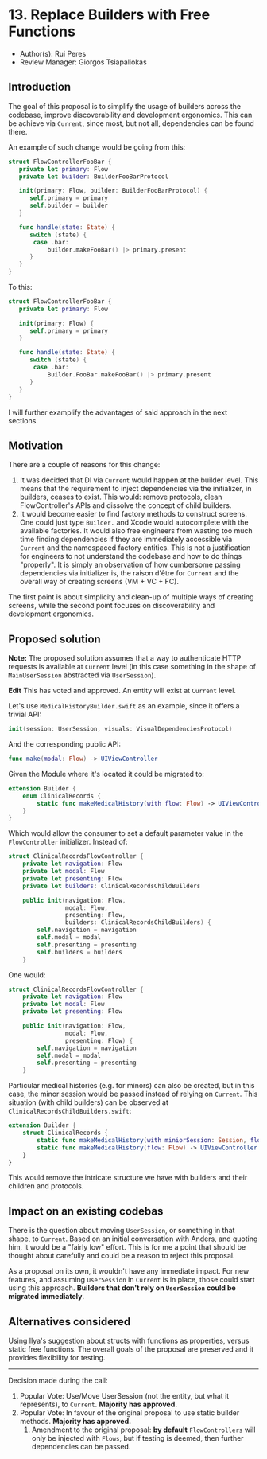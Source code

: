 # 13. Replace Builders with Free Functions

* Author(s): Rui Peres
* Review Manager: Giorgos Tsiapaliokas

## Introduction

The goal of this proposal is to simplify the usage of builders across the codebase, improve discoverability and development ergonomics. This can be achieve via `Current`, since most, but not all, dependencies can be found there. 

An example of such change would be going from this:

```swift
struct FlowControllerFooBar {
   private let primary: Flow
   private let builder: BuilderFooBarProtocol

   init(primary: Flow, builder: BuilderFooBarProtocol) {
      self.primary = primary
      self.builder = builder
   } 

   func handle(state: State) {
      switch (state) {
       case .bar: 
           builder.makeFooBar() |> primary.present
      }
   }
}
```

To this:

```swift
struct FlowControllerFooBar {
   private let primary: Flow

   init(primary: Flow) {
      self.primary = primary
   } 

   func handle(state: State) {
      switch (state) {
       case .bar: 
           Builder.FooBar.makeFooBar() |> primary.present
      }
   }
}
```

I will further examplify the advantages of said approach in the next sections.

## Motivation

There are a couple of reasons for this change:

1. It was decided that DI via `Current` would happen at the builder level. This means that the requirement to inject dependencies via the initializer, in builders, ceases to exist. This would: remove protocols, clean FlowController's APIs and dissolve the concept of child builders. 
2. It would become easier to find factory methods to construct screens. One could just type `Builder.` and Xcode would autocomplete with the available factories. It would also free engineers from wasting too much time finding dependencies if they are immediately accessible via `Current` and the namespaced factory entities. This is not a justification for engineers to not understand the codebase and how to do things "properly". It is simply an observation of how cumbersome passing dependencies via initializer is, the raison d'être for `Current` and the overall way of creating screens (VM + VC + FC). 

The first point is about simplicity and clean-up of multiple ways of creating screens, while the second point focuses on discoverability and development ergonomics.   

## Proposed solution

**Note:** The proposed solution assumes that a way to authenticate HTTP requests is available at `Current` level (in this case something in the shape of `MainUserSession` abstracted via `UserSession`). 

**Edit** This has voted and approved. An entity will exist at `Current` level.

Let's use `MedicalHistoryBuilder.swift` as an example, since it offers a trivial API: 

``` swift
init(session: UserSession, visuals: VisualDependenciesProtocol)
```

And the corresponding public API:

```swift
func make(modal: Flow) -> UIViewController
```

Given the Module where it's located it could be migrated to:

```swift
extension Builder {
    enum ClinicalRecords {
        static func makeMedicalHistory(with flow: Flow) -> UIViewController = { _ in UIViewController() }
    }
}
```

Which would allow the consumer to set a default parameter value in the `FlowController` initializer. Instead of:

```swift
struct ClinicalRecordsFlowController {
    private let navigation: Flow
    private let modal: Flow
    private let presenting: Flow
    private let builders: ClinicalRecordsChildBuilders

    public init(navigation: Flow,
                modal: Flow,
                presenting: Flow,
                builders: ClinicalRecordsChildBuilders) {
        self.navigation = navigation
        self.modal = modal
        self.presenting = presenting
        self.builders = builders
    }
```

One would:

```swift
struct ClinicalRecordsFlowController {
    private let navigation: Flow
    private let modal: Flow
    private let presenting: Flow

    public init(navigation: Flow,
                modal: Flow,
                presenting: Flow) {
        self.navigation = navigation
        self.modal = modal
        self.presenting = presenting
    }
```

Particular medical histories (e.g. for minors) can also be created, but in this case, the minor session would be passed instead of relying on `Current`. This situation (with child builders) can be observed at `ClinicalRecordsChildBuilders.swift`:

```swift
extension Builder {
    struct ClinicalRecords {
        static func makeMedicalHistory(with miniorSession: Session, flow: Flow) -> UIViewController 
        static func makeMedicalHistory(flow: Flow) -> UIViewController
    }
}
```

This would remove the intricate structure we have with builders and their children and protocols.

## Impact on an existing codebas

There is the question about moving `UserSession`, or something in that shape, to `Current`. Based on an initial conversation with Anders, and quoting him, it would be a "fairly low" effort. This is for me a point that should be thought about carefully and could be a reason to reject this proposal. 

As a proposal on its own, it wouldn't have any immediate impact. For new features, and assuming `UserSession` in `Current` is in place, those could start using this approach. **Builders that don't rely on `UserSession` could be migrated immediately**. 

## Alternatives considered

Using Ilya's suggestion about structs with functions as properties, versus static free functions. The overall goals of the proposal are preserved and it provides flexibility for testing. 

---

Decision made during the call:

1. Popular Vote: Use/Move UserSession (not the entity, but what it represents), to `Current`. **Majority has approved.**
2. Popular Vote: In favour of the original proposal to use static builder methods. **Majority has approved.**
   1. Amendment to the original proposal: **by default** `FlowControllers` will only be injected with `Flows`, but if testing is deemed, then further dependencies can be passed.
     
 

